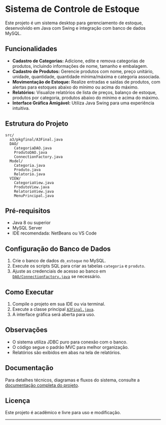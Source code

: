 # Sistema de Controle de Estoque

Este projeto é um sistema desktop para gerenciamento de estoque, desenvolvido em Java com Swing e integração com banco de dados MySQL.

## Funcionalidades

- **Cadastro de Categorias:** Adicione, edite e remova categorias de produtos, incluindo informações de nome, tamanho e embalagem.
- **Cadastro de Produtos:** Gerencie produtos com nome, preço unitário, unidade, quantidade, quantidade mínima/máxima e categoria associada.
- **Movimentação de Estoque:** Realize entradas e saídas de produtos, com alertas para estoques abaixo do mínimo ou acima do máximo.
- **Relatórios:** Visualize relatórios de lista de preços, balanço de estoque, produtos por categoria, produtos abaixo do mínimo e acima do máximo.
- **Interface Gráfica Amigável:** Utiliza Java Swing para uma experiência intuitiva.

## Estrutura do Projeto

```
src/
  a3/pkgfinal/A3Final.java          
  DAO/                              
    CategoriaDAO.java
    ProdutoDAO.java
    ConnectionFactory.java
  Model/                          
    Categoria.java
    Produto.java
    Relatorio.java
  VIEW/                            
    CategoriaView.java
    ProdutoView.java
    RelatorioView.java
    MenuPrincipal.java
```

## Pré-requisitos

- Java 8 ou superior
- MySQL Server
- IDE recomendada: NetBeans ou VS Code

## Configuração do Banco de Dados

1. Crie o banco de dados `db_estoque` no MySQL.
2. Execute os scripts SQL para criar as tabelas `categoria` e `produto`.
3. Ajuste as credenciais de acesso ao banco em [`DAO/ConnectionFactory.java`](src/DAO/ConnectionFactory.java) se necessário.

## Como Executar

1. Compile o projeto em sua IDE ou via terminal.
2. Execute a classe principal [`A3Final.java`](src/a3/pkgfinal/A3Final.java).
3. A interface gráfica será aberta para uso.

## Observações

- O sistema utiliza JDBC puro para conexão com o banco.
- O código segue o padrão MVC para melhor organização.
- Relatórios são exibidos em abas na tela de relatórios.



## Documentação

Para detalhes técnicos, diagramas e fluxos do sistema, consulte a [documentação completa do projeto](A3-final-escrito%20(8).pdf).


## Licença

Este projeto é acadêmico e livre para uso e modificação.

---

